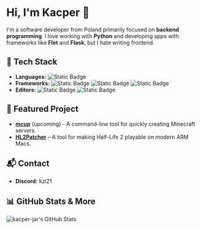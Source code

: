 # Hi, I'm Kacper 👋

I'm a software developer from Poland primarily focused on **backend programming**. I love working with **Python** and developing apps with frameworks like **Flet** and **Flask**, but I hate writing frontend.

## 🔧 Tech Stack
- **Languages:** ![Static Badge](https://img.shields.io/badge/Python-0380fc?logo=python&logoColor=white)
- **Frameworks:** ![Static Badge](https://img.shields.io/badge/Flet-e83c76?logo=python&logoColor=white) ![Static Badge](https://img.shields.io/badge/Flask-000000?logo=flask&logoColor=white) ![Static Badge](https://img.shields.io/badge/SQLAlchemy-D71F00?logo=sqlalchemy&logoColor=white) 
- **Editors:** ![Static Badge](https://img.shields.io/badge/PyCharm-1fc900?logo=pycharm&logoColor=white) ![Static Badge](https://img.shields.io/badge/VS%20Code-0078d7?logo=visual-studio&logoColor=white)

## 🚀 Featured Project
- **[mcup](https://github.com/kacper-jar/mcup)** (upcoming) - A command-line tool for quickly creating Minecraft servers.
- **[HL2Patcher](https://github.com/kacper-jar/HL2Patcher)** – A tool for making Half-Life 2 playable on modern ARM Macs.

## 📬 Contact
- **Discord:** kzl21

## 📊 GitHub Stats & More  
<img src="https://github-readme-stats.vercel.app/api/top-langs/?username=kacper-jar&theme=dark&show_icons=true&hide_border=true&layout=compact" alt="kacper-jar's GitHub Stats" />
